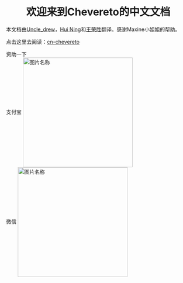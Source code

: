 # <center>欢迎来到Chevereto的中文文档</center>

本文档由[Uncle_drew](https://cndrew.cn/)，[Hui Ning](https://angelni.github.io/)和[王荣胜](http://sqdxwz.com/)翻译。感谢Maxine小姐姐的帮助。

点击这里去阅读：[cn-chevereto](https://ch.cndrew.cn/)

资助一下<br>
支付宝
<img src="http://drew.todest.cn/alipay.jpg" width = "300" height = "300" alt="图片名称" align=center />
<br>
微信
<img src="http://drew.todest.cn/wechat.jpg" width = "300" height = "300" alt="图片名称" align=center />

<img src="http://drew.todest.cn/alipay.jpg" width=70 height=15 hspace=367> 
<img src="http://drew.todest.cn/wechat.jpg" width=70 height=15 hspace=437> 

